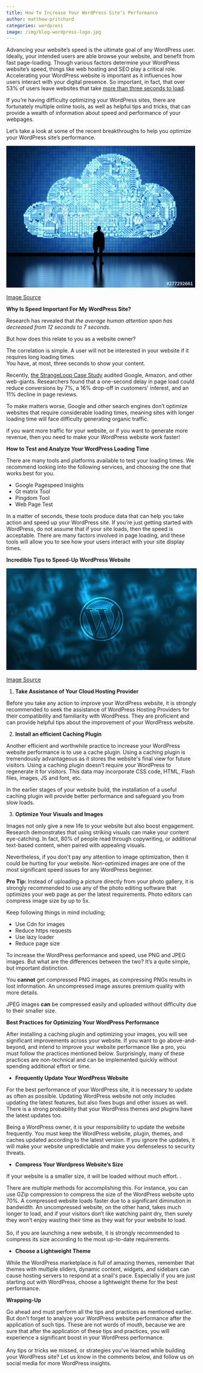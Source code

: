 ```yaml
---
title: How To Increase Your WordPress Site’s Performance
author: matthew-pritchard
categories: wordpress
image: /img/blog-wordpress-logo.jpg
---
```


Advancing your website’s speed is the ultimate goal of any WordPress user. Ideally, your intended users are able browse your website, and benefit from fast page-loading. Though various factors determine your WordPress website’s speed, things like web hosting and SEO play a critical role. Accelerating your WordPress website is important as it influences how users interact with your digital presence. So important, in fact, that over 53% of users leave websites that take [more than three seconds to load](https://www.marketingdive.com/news/google-53-of-mobile-users-abandon-sites-that-take-over-3-seconds-to-load/426070/).   

If you’re having difficulty optimizing your WordPress sites, there are fortunately multiple online tools, as well as helpful tips and tricks, that can provide a wealth of information about speed and performance of your webpages. 

Let’s take a look at some of the recent breakthroughs to help you optimize your WordPress site’s performance.

![Increase WP performance](/img/blog-performance.jpg "Increase WP performance")

[Image Source](https://stock.adobe.com/images/cloud-computing-technology/277292661?as_channel=affiliate&as_campaign=pexels&as_source=arvato&tduid=03e84f70785ca47e6b51b260d9ac044e&as_channel=affiliate&as_campclass=redirect&as_source=arvato)

**Why Is Speed Important For My WordPress Site?**

Research has revealed that _the average human attention span has decreased from 12 seconds to 7 seconds._

But how does this relate to you as a website owner?

The correlation is simple. A user will not be interested in your website if it requires long loading times.  \
You have, at most, three seconds to show your content.

Recently, [the StrangeLoop Case Study](https://www.fmemodules.com/de/blog/38-strangeloop-case-study---how-can-you-get-66-boost-in-conversions-by-implementing-quick-checkout) audited Google, Amazon, and other web-giants. Researchers found that a one-second delay in page load could reduce conversions by 7%, a 16% drop-off in customers' interest, and an 11% decline in page reviews.  

To make matters worse, Google and other search engines don’t optimize websites that require considerable loading times, meaning sites with longer loading time will face difficulty generating organic traffic.

if you want more traffic for your website, or if you want to generate more revenue, then you need to make your WordPress website work faster!

**How to Test and Analyze Your WordPress Loading Time**

There are many tools and platforms available to test your loading times. We recommend looking into the following services, and choosing the one that works best for you. 

*   Google Pagespeed Insights 
*   Gt matrix Tool 
*   Pingdom Tool
*   Web Page Test

In a matter of seconds, these tools produce data that can help you take action and speed up your WordPress site. If you’re just getting started with WordPress, do not assume that if your site loads, then the speed is acceptable. There are many factors involved in page loading, and these tools will allow you to see how your users interact with your site display times. 

**Incredible Tips to Speed-Up WordPress Website**

![WordPress logo](/img/blog-wordpress-logo.jpg "WordPress logo")

[Image Source](https://pixabay.com/illustrations/wordpress-web-design-website-cms-581849/)

1. **Take Assistance of Your Cloud Hosting Provider**

Before you take any action to improve your WordPress website, it is strongly recommended to seek the assistance of WordPress Hosting Providers for their compatibility and familiarity with WordPress. They are proficient and can provide helpful tips about the improvement of your WordPress website. 

2. **Install an efficient Caching Plugin**

Another efficient and worthwhile practice to increase your WordPress website performance is to use a cache plugin. Using a caching plugin is tremendously advantageous as it stores the website's final view for future visitors. Using a caching plugin doesn’t require your WordPress to regenerate it for visitors. This data may incorporate CSS code, HTML, Flash files, images, JS and font, etc.  

In the earlier stages of your website build, the installation of a useful caching plugin will provide better performance and safeguard you from slow loads. 

3. **Optimize Your Visuals and Images**

Images not only give a new life to your website but also boost engagement. Research demonstrates that  using striking visuals can make your content eye-catching. In fact, 80% of people read through copywriting, or additional text-based content, when paired with appealing visuals.

Nevertheless, if you don't pay any attention to image optimization, then it could be hurting for your website. Non-optimized images are one of the most significant speed issues for any WordPress beginner. 

**Pro Tip:** Instead of uploading a picture directly from your photo gallery, it is strongly recommended to use any of the photo editing software that optimizes your web page as per the latest requirements. Photo editors can compress image size by up to 5x.

Keep following things in mind including;

*   Use Cdn for images
*   Reduce https requests
*   Use lazy loader
*   Reduce page size

To increase the WordPress performance and speed, use PNG and JPEG images. But what are the differences between the two? It’s a quite simple, but important distinction. 

You **cannot** get compressed PNG images, as compressing PNGs results in lost information. An uncompressed image assures premium quality with more details.

JPEG images **can** be compressed easily and uploaded without difficulty due to their smaller size.

**Best Practices for Optimizing Your WordPress Performance**

After installing a caching plugin and optimizing your images, you will see significant improvements across your website. If you want to go above-and-beyond, and intend to improve your website performance like a pro, you must follow the practices mentioned below. Surprisingly, many of these practices are non-technical and can be implemented quickly without spending additional effort or time. 

* **Frequently Update Your WordPress Website**

For the best performance of your WordPress site, it is necessary to update as often as possible. Updating WordPress website not only includes updating the latest features, but also fixes bugs and other issues as well. There is a strong probability that your WordPress themes and plugins have the latest updates too.

Being a WordPress owner, it is your responsibility to update the website frequently. You must keep the WordPress website, plugin, themes, and caches updated according to the latest version. If you ignore the updates, it will make your website unpredictable and make you defenseless to security threats.

* **Compress Your Wordpress Website’s Size**

If your website is a smaller size, it will be loaded without much effort. .

There are multiple methods for accomplishing this. For instance, you can use GZip compression to compress the size of the WordPress website upto 70%. A compressed website loads faster due to a significant diminution in bandwidth. An uncompressed website, on the other hand,  takes much longer to load, and if your visitors don’t like watching paint dry, then surely they won’t enjoy wasting their time as they wait for your website to load.  \
 \
So, if you are launching a new website, it is strongly recommended to compress its size according to the most up-to-date requirements.

* **Choose a Lightweight Theme**

While the WordPress marketplace is full of amazing themes, remember that themes with multiple sliders, dynamic content, widgets, and sidebars can cause hosting servers to respond at a snail's pace. Especially if you are just starting out with WordPress,  choose a lightweight theme for the best performance.

**Wrapping-Up**

Go ahead and must perform all the tips and practices as mentioned earlier. But don't forget to analyze your WordPress website performance after the application of such tips. These are not words of mouth, because we are sure that after the application of these tips and practices, you will experience a significant boost in your WordPress performance.  \
 \
Any tips or tricks we missed, or strategies you’ve learned while building your WordPress site? Let us know in the comments below, and follow us on social media for more WordPress insights. 
